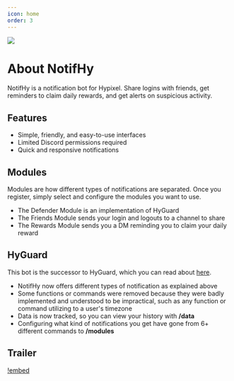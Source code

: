 ```yaml
---
icon: home
order: 3
---
```

![](https://i.imgur.com/cbOmoWk.png)

# About NotifHy
NotifHy is a notification bot for Hypixel. Share logins with friends, get reminders to claim daily rewards, and get alerts on suspicious activity.

## Features
- Simple, friendly, and easy-to-use interfaces
- Limited Discord permissions required
- Quick and responsive notifications

## Modules
Modules are how different types of notifications are separated. Once you register, simply select and configure the modules you want to use.
- The Defender Module is an implementation of HyGuard
- The Friends Module sends your login and logouts to a channel to share
- The Rewards Module sends you a DM reminding you to claim your daily reward

## HyGuard
This bot is the successor to HyGuard, which you can read about [here](https://hypixel.net/threads/discord-bot-hyguard-a-bot-that-monitors-your-account-24-7.4368395/ "Hypixel Forums").
- NotifHy now offers different types of notification as explained above
- Some functions or commands were removed because they were badly implemented and understood to be impractical, such as any function or command utilizing to a user's timezone
- Data is now tracked, so you can view your history with **/data**
- Configuring what kind of notifications you get have gone from 6+ different commands to **/modules**

## Trailer
[!embed](https://youtu.be/hY4h8CkSg8s)